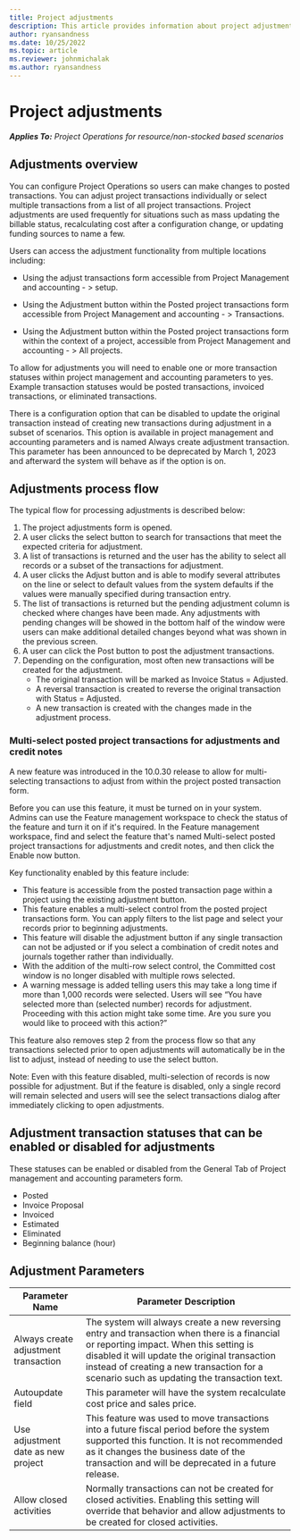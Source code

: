 ```yaml
---
title: Project adjustments
description: This article provides information about project adjustments
author: ryansandness
ms.date: 10/25/2022
ms.topic: article
ms.reviewer: johnmichalak
ms.author: ryansandness
---
```


# Project adjustments

_**Applies To:** Project Operations for resource/non-stocked based scenarios_

## Adjustments overview

You can configure Project Operations so users can make changes to posted transactions. You can adjust project transactions individually or select multiple transactions from a list of all project transactions. Project adjustments are used frequently for situations such as mass updating the billable status, recalculating cost after a configuration change, or updating funding sources to name a few.

Users can access the adjustment functionality from multiple locations including:

- Using the adjust transactions form accessible from Project Management and accounting - > setup.

- Using the Adjustment button within the Posted project transactions form accessible from Project Management and accounting - > Transactions.

- Using the Adjustment button within the Posted project transactions form within the context of a project, accessible from Project Management and accounting - > All projects.

To allow for adjustments you will need to enable one or more transaction statuses within project management and accounting parameters to yes. Example transaction statuses would be posted transactions, invoiced transactions, or eliminated transactions.

There is a configuration option that can be disabled to update the original transaction instead of creating new transactions during adjustment in a subset of scenarios. This option is available in project management and accounting parameters and is named Always create adjustment transaction.
This parameter has been announced to be deprecated by March 1, 2023 and afterward the system will behave as if the option is on.

## Adjustments process flow

The typical flow for processing adjustments is described below:

1. The project adjustments form is opened.
2. A user clicks the select button to search for transactions that meet the expected criteria for adjustment.
3. A list of transactions is returned and the user has the ability to select all records or a subset of the transactions for adjustment.
4. A user clicks the Adjust button and is able to modify several attributes on the line or select to default values from the system defaults if the values were manually specified during transaction entry.
5. The list of transactions is returned but the pending adjustment column is checked where changes have been made. Any adjustments with pending changes will be showed in the bottom half of the window were users can make additional detailed changes beyond what was shown in the previous screen.
6. A user can click the Post button to post the adjustment transactions.
7. Depending on the configuration, most often new transactions will be created for the adjustment.
    - The original transaction will be marked as Invoice Status = Adjusted.
    - A reversal transaction is created to reverse the original transaction with Status = Adjusted.
    - A new transaction is created with the changes made in the adjustment process.


### Multi-select posted project transactions for adjustments and credit notes

A new feature was introduced in the 10.0.30 release to allow for multi-selecting transactions to adjust from within the project posted transaction form.

Before you can use this feature, it must be turned on in your system. Admins can use the Feature management workspace to check the status of the feature and turn it on if it's required. In the Feature management workspace, find and select the feature that's named Multi-select posted project transactions for adjustments and credit notes, and then click the Enable now button.

Key functionality enabled by this feature include:

- This feature is accessible from the posted transaction page within a project using the existing adjustment button.
- This feature enables a multi-select control from the posted project transactions form. You can apply filters to the list page and select your records prior to beginning adjustments.
- This feature will disable the adjustment button if any single transaction can not be adjusted or if you select a combination of credit notes and journals together rather than individually.
- With the addition of the multi-row select control, the Committed cost window is no longer disabled with multiple rows selected.
- A warning message is added telling users this may take a long time if more than 1,000 records were selected. Users will see “You have selected more than (selected number) records for adjustment. Proceeding with this action might take some time. Are you sure you would like to proceed with this action?”

This feature also removes step 2 from the process flow so that any transactions selected prior to open adjustments will automatically be in the list to adjust, instead of needing to use the select button.

Note: Even with this feature disabled, multi-selection of records is now possible for adjustment. But if the feature is disabled, only a single record will remain selected and users will see the select transactions dialog after immediately clicking to open adjustments.

## Adjustment transaction statuses that can be enabled or disabled for adjustments

These statuses can be enabled or disabled from the General Tab of Project management and accounting parameters form.

- Posted
- Invoice Proposal
- Invoiced
- Estimated
- Eliminated
- Beginning balance (hour)

## Adjustment Parameters

|Parameter Name  |Parameter Description  |
|----------------|-----------------------|
|Always create adjustment transaction     | The system will always create a new reversing entry and transaction when there is a financial or reporting impact. When this setting is disabled it will update the original transaction instead of creating a new transaction for a scenario such as updating the transaction text.          |
|Autoupdate field     |This parameter will have the system recalculate cost price and sales price.         |
|Use adjustment date as new project     |This feature was used to move transactions into a future fiscal period before the system supported this function. It is not recommended as it changes the business date of the transaction and will be deprecated in a future release.          |
|Allow closed activities     |Normally transactions can not be created for closed activities. Enabling this setting will override that behavior and allow adjustments to be created for closed activities.          |

